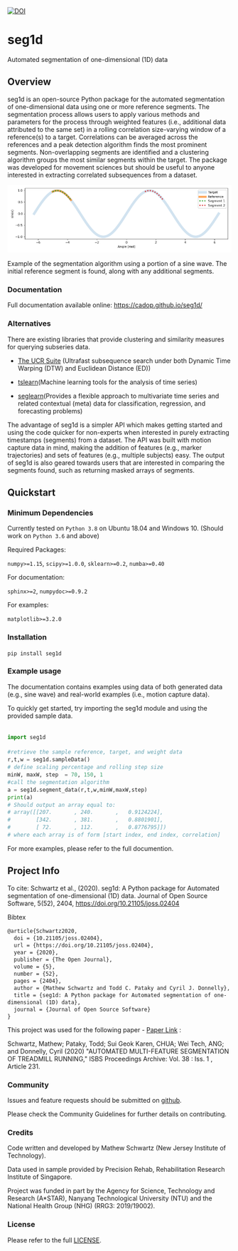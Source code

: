 [![DOI](https://joss.theoj.org/papers/10.21105/joss.02404/status.svg)](https://doi.org/10.21105/joss.02404)

# seg1d

Automated segmentation of one-dimensional (1D) data


## Overview

seg1d is an open-source Python package for the automated segmentation of one-dimensional data using one or more reference segments. The segmentation process allows users to apply various methods and parameters for the process through weighted features (i.e., additional data attributed to the same set) in a rolling correlation size-varying window of a reference(s) to a target. Correlations can be averaged across the references and a peak detection algorithm finds the most prominent segments. Non-overlapping segments are identified and a clustering algorithm groups the most similar segments within the target. The package was developed for movement sciences but should be useful to anyone interested in extracting correlated subsequences from a dataset. 

![seg1d](https://raw.githubusercontent.com/cadop/seg1d/master/docs/build/plot_directive/api_basic-1.png)

Example of the segmentation algorithm using a portion of a sine wave. The initial reference segment is found, along with any additional segments. 

### Documentation

Full documentation available online: https://cadop.github.io/seg1d/


### Alternatives

There are existing libraries that provide clustering and similarity measures for querying subseries data. 

  * [The UCR Suite](https://www.cs.ucr.edu/~eamonn/UCRsuite.html) (Ultrafast subsequence search under both Dynamic Time Warping (DTW) and Euclidean Distance (ED))

  * [tslearn](https://github.com/rtavenar/tslearn)(Machine learning tools for the analysis of time series)
  
  * [seglearn](https://dmbee.github.io/seglearn/)(Provides a flexible approach to multivariate time series and related contextual (meta) data for classification, regression, and forecasting problems)

The advantage of seg1d is a simpler API which makes getting started and using the code quicker for non-experts when interested in purely extracting timestamps (segments) from a dataset. The API was built with motion capture data in mind, making the addition of features (e.g., marker trajectories) and sets of features (e.g., multiple subjects) easy. The output of seg1d is also geared towards users that are interested in comparing the segments found, such as returning masked arrays of segments. 


## Quickstart 


### Minimum Dependencies

Currently tested on ``Python 3.8`` on Ubuntu 18.04 and Windows 10. (Should work on ``Python 3.6`` and above)

Required Packages:

``numpy>=1.15``, ``scipy>=1.0.0``, ``sklearn>=0.2``, ``numba>=0.40``

For documentation:

``sphinx>=2``, ``numpydoc>=0.9.2``

For examples:

``matplotlib>=3.2.0``

### Installation

```pip install seg1d```


### Example usage

The documentation contains examples using data of both generated data (e.g., sine wave) and real-world examples (i.e., motion capture data). 

To quickly get started, try importing the seg1d module and using the provided sample data. 

```python

import seg1d 

#retrieve the sample reference, target, and weight data
r,t,w = seg1d.sampleData()
# define scaling percentage and rolling step size
minW, maxW, step  = 70, 150, 1 
#call the segmentation algorithm
a = seg1d.segment_data(r,t,w,minW,maxW,step)
print(a)
# Should output an array equal to:
# array([[207.       , 240.       ,   0.9124224],
#        [342.       , 381.       ,   0.8801901],
#        [ 72.       , 112.       ,   0.8776795]])
# where each array is of form [start index, end index, correlation]

```

For more examples, please refer to the full documention. 

## Project Info

To cite: 
Schwartz et al., (2020). seg1d: A Python package for Automated segmentation of one-dimensional (1D) data. Journal of Open Source Software, 5(52), 2404, https://doi.org/10.21105/joss.02404

Bibtex
```
@article{Schwartz2020,
  doi = {10.21105/joss.02404},
  url = {https://doi.org/10.21105/joss.02404},
  year = {2020},
  publisher = {The Open Journal},
  volume = {5},
  number = {52},
  pages = {2404},
  author = {Mathew Schwartz and Todd C. Pataky and Cyril J. Donnelly},
  title = {seg1d: A Python package for Automated segmentation of one-dimensional (1D) data},
  journal = {Journal of Open Source Software}
}
```

This project was used for the following paper -  [Paper Link](https://commons.nmu.edu/isbs/vol38/iss1/231/) : 

Schwartz, Mathew; Pataky, Todd; Sui Geok Karen, CHUA; Wei Tech, ANG; and Donnelly, Cyril (2020) "AUTOMATED MULTI-FEATURE SEGMENTATION OF TREADMILL RUNNING," ISBS Proceedings Archive: Vol. 38 : Iss. 1 , Article 231.

### Community

Issues and feature requests should be submitted on [github](https://github.com/cadop/seg1d/issues). 

Please check the Community Guidelines for further details on contributing. 


### Credits

Code written and developed by Mathew Schwartz (New Jersey Institute of Technology).

Data used in sample provided by Precision Rehab, Rehabilitation Research Institute of Singapore.

Project was funded in part by the Agency for Science, Technology and Research (A\*STAR), Nanyang Technological University (NTU) and the National Health Group (NHG) (RRG3: 2019/19002).

### License

Please refer to the full [LICENSE](https://github.com/cadop/seg1d/blob/master/LICENSE.txt).
